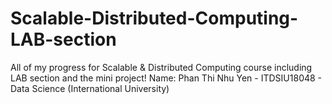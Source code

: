 # Scalable-Distributed-Computing-LAB-section
All of my progress for Scalable &amp; Distributed Computing course including LAB section and the mini project!
Name: Phan Thi Nhu Yen - ITDSIU18048 - Data Science (International University)
